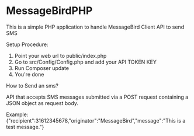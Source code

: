 # MessageBirdPHP
This is a simple PHP application to handle MessageBird Client API to send SMS

Setup Procedure:

1) Point your web url to public/index.php
2) Go to src/Config/Config.php and add your API TOKEN KEY
3) Run Composer update
4) You're done

How to Send an sms?

 API that accepts SMS messages submitted via a POST request containing a
JSON object as request body.

Example: {"recipient":31612345678,"originator":"MessageBird","message":"This
is a test message."}